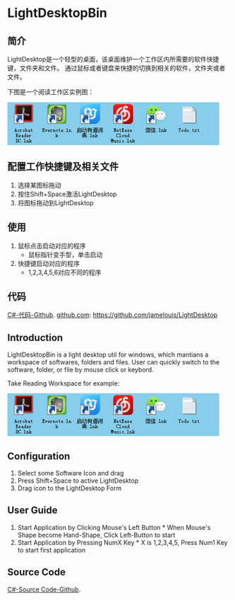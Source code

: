 # LightDesktopBin

## 简介
  LightDesktop是一个轻型的桌面，该桌面维护一个工作区内所需要的软件快捷键，文件夹和文件。
  通过鼠标或者键盘来快捷的切换到相关的软件，文件夹或者文件。

  下图是一个阅读工作区实例图：
  
  ![阅读工作区](img/reading-workspace.jpg "阅读工作区")
  
## 配置工作快捷键及相关文件
1. 选择某图标拖动
2. 按住Shift+Space激活LightDesktop
3. 将图标拖动到LightDesktop

## 使用 
  1. 鼠标点击启动对应的程序 
	  * 鼠标指针变手型，单击启动
  2. 快捷键启动对应的程序
	  * 1,2,3,4,5,6对应不同的程序
	  
## 代码
[C#-代码-Github][github.com].
[github.com]: https://github.com/jamelouis/LightDesktop


## Introduction
LightDesktopBin is a light desktop util for windows, which mantians a workspace of softwares, folders and files.
User can quickly switch to the software, folder, or file by mouse click or keybord.

Take Reading Workspace for example:

  ![Reading Workspace](img/reading-workspace.jpg "Reading Workspace")
  
## Configuration
1. Select some Software Icon and drag
2. Press Shift+Space to active LightDesktop
3. Drag icon to the LightDesktop Form

## User Guide
  1. Start Application by Clicking Mouse's Left Button
    * When Mouse's Shape become Hand-Shape, Click Left-Button to start
  2. Start Application by Pressing NumX Key
    * X is 1,2,3,4,5, Press Num1 Key to start first application
    
## Source Code
[C#-Source Code-Github][github.com].

[github.com]: https://github.com/jamelouis/LightDesktop
